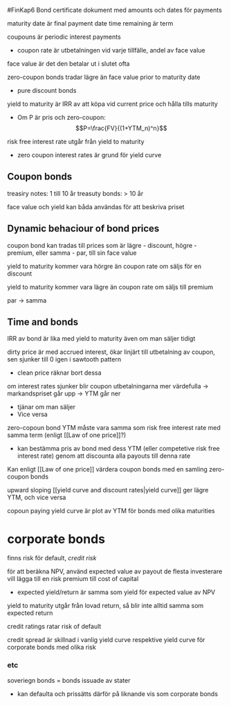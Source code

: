 #FinKap6
Bond certificate dokument med amounts och dates för payments

maturity date är final payment date
time remaining är term

coupouns är periodic interest payments
- coupon rate är utbetalningen vid varje tillfälle, andel av face value

face value är det den betalar ut i slutet ofta

zero-coupon bonds tradar lägre än face value prior to maturity date
- pure discount bonds

yield to maturity är IRR av att köpa vid current price och hålla tills maturity

- Om P är pris och zero-coupon:
$$P=\frac{FV}{(1+YTM_n)^n}$$

risk free interest rate utgår från yield to maturity
- zero coupon interest rates är grund för yield curve

## Coupon bonds
treasiry notes: 1 till 10 år
treasuty bonds: > 10 år

face value och yield kan båda användas för att beskriva priset


## Dynamic behaciour of bond prices

coupon bond kan tradas till prices som är lägre - discount, högre - premium, eller samma - par, till sin face value

yield to maturity kommer vara hörgre än coupon rate om säljs för en discount

yield to maturity kommer vara lägre än coupon rate om säljs till premium

par -> samma

## Time and bonds

IRR av bond är lika med yield to maturity även om man säljer tidigt

dirty price är med accrued interest, ökar linjärt till utbetalning av coupon, sen sjunker till 0 igen i sawtooth pattern
- clean price räknar bort dessa

om interest rates sjunker blir coupon utbetalningarna mer värdefulla -> markandspriset går upp -> YTM går ner
- tjänar om man säljer
- Vice versa

zero-copoun bond YTM måste vara samma som risk free interest rate med samma term (enligt [[Law of one price]]?)
- kan bestämma pris av bond med dess YTM (eller competetive risk free interest rate) genom att discounta alla payouts till denna rate

Kan enligt [[Law of one price]] värdera coupon bonds med en samling zero-coupon bonds

upward sloping [[yield curve and discount rates|yield curve]] ger lägre YTM, och vice versa

copoun paying yield curve är plot av YTM för bonds med olika maturities

# corporate bonds
finns risk för default, *credit risk*

för att beräkna NPV, använd expected value av payout
de flesta investerare vill lägga till en risk premium till cost of capital
- expected yield/return är samma som yield för expected value av NPV

yield to maturity utgår från lovad return, så blir inte alltid samma som expected return

credit ratings ratar risk of default

credit spread är skillnad i vanlig yield curve respektive yield curve för corporate bonds med olika risk

### etc
soveriegn bonds = bonds issuade av stater
- kan defaulta och prissätts därför på liknande vis som corporate bonds


